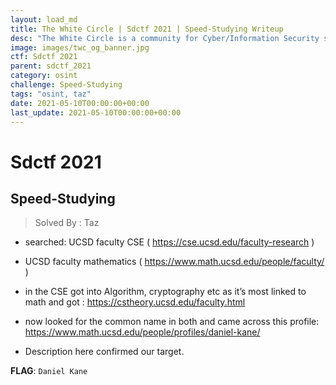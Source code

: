 ```yaml
---
layout: load_md
title: The White Circle | Sdctf 2021 | Speed-Studying Writeup
desc: "The White Circle is a community for Cyber/Information Security students, enthusiasts and professionals. You can discuss anything related to Security, share your knowledge with others, get help when you need it and proceed further in your journey with amazing people from all over the world."
image: images/twc_og_banner.jpg
ctf: Sdctf 2021
parent: sdctf_2021
category: osint
challenge: Speed-Studying
tags: "osint, taz"
date: 2021-05-10T00:00:00+00:00
last_update: 2021-05-10T00:00:00+00:00
---
```


<h1 class="heading card-title white-text">Sdctf 2021</h1>

## Speed-Studying
> Solved By : Taz

* searched: UCSD faculty CSE ( https://cse.ucsd.edu/faculty-research )
* UCSD faculty mathematics ( https://www.math.ucsd.edu/people/faculty/ )
* in the CSE got into Algorithm, cryptography etc as it’s most linked to math and got
: https://cstheory.ucsd.edu/faculty.html

* now looked for the common name in both and came across this profile: 
https://www.math.ucsd.edu/people/profiles/daniel-kane/

* Description here confirmed our target.

**FLAG**: `Daniel Kane`


